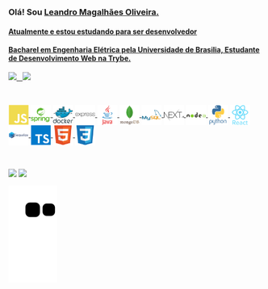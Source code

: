 ### Olá! Sou <a href='https://leandromliveira.github.io/'>Leandro Magalhães Oliveira.
#### Atualmente e estou estudando para ser desenvolvedor
#### Bacharel em Engenharia Elétrica pela Universidade de Brasilia, Estudante de Desenvolvimento Web na Trybe. 
   
  <img height="180em" src="https://github-readme-stats.vercel.app/api?username=leandromliveira&show_icons=true&theme=midnight-purple&include_all_commits=true&count_private=true"/> &nbsp;
  <img height="180em" src="https://github-readme-stats.vercel.app/api/top-langs/?username=leandromliveira&layout=demo&langs_count=7&theme=midnight-purple"/>

  ##
<div style="display: inline_block"> <br>
  <img align="center" alt="Js" height="40" width="40" src="https://raw.githubusercontent.com/devicons/devicon/master/icons/javascript/javascript-plain.svg">
  <img align="center" alt="SPRING" height="40" width="40" src="https://github.com/devicons/devicon/blob/master/icons/spring/spring-original-wordmark.svg">
  <img align="center" alt="DOCKER" height="40" width="40" src="https://github.com/devicons/devicon/blob/master/icons/docker/docker-original-wordmark.svg">
  <img align="center" alt="EXPRESS" height="40" width="40" src="https://github.com/devicons/devicon/blob/master/icons/express/express-original-wordmark.svg">
  <img align="center" alt="JAVA" height="40" width="40" src="https://github.com/devicons/devicon/blob/master/icons/java/java-original-wordmark.svg">
  <img align="center" alt="MongoDb" height="40" width="40" src="https://github.com/devicons/devicon/blob/master/icons/mongodb/mongodb-original-wordmark.svg">
  <img align="center" alt="Mysql" height="40" width="40" src="https://github.com/devicons/devicon/blob/master/icons/mysql/mysql-original-wordmark.svg">
  <img align="center" alt="next" height="40" width="40" src="https://github.com/devicons/devicon/blob/master/icons/nextjs/nextjs-original-wordmark.svg">
  <img align="center" alt="nodejs" height="40" width="40" src="https://github.com/devicons/devicon/blob/master/icons/nodejs/nodejs-original-wordmark.svg">
  <img align="center" alt="python" height="40" width="40" src="https://github.com/devicons/devicon/blob/master/icons/python/python-original-wordmark.svg">
  <img align="center" alt="react" height="40" width="40" src="https://github.com/devicons/devicon/blob/master/icons/react/react-original-wordmark.svg">
  <img align="center" alt="sequelize" height="40" width="40" src="https://github.com/devicons/devicon/blob/master/icons/sequelize/sequelize-original-wordmark.svg">
  <img align="center" alt="TS" height="40" width="40" src="https://github.com/devicons/devicon/blob/master/icons/typescript/typescript-plain.svg">
  <img align="center" alt="HTML" height="40" width="40" src="https://raw.githubusercontent.com/devicons/devicon/master/icons/html5/html5-original.svg">
  <img align="center" alt="CSS" height="40" width="40" src="https://raw.githubusercontent.com/devicons/devicon/master/icons/css3/css3-original.svg">
</div>
   
  ##  
<div style="display: inline_block"> <br>
  <a href = "mailto:leandrooliveira35@gmail.com"><img src="https://img.shields.io/badge/-Gmail-%23333?style=for-the-badge&logo=gmail&logoColor=white" target="_blank"></a>
  <a href="https://www.linkedin.com/in/leandro-oliveira-86189930/" target="_blank"><img src="https://img.shields.io/badge/-LinkedIn-%230077B5?style=for-the-badge&logo=linkedin&logoColor=white" target="_blank"></a> 

  ![Snake animation](https://github.com/rafaballerini/rafaballerini/blob/output/github-contribution-grid-snake.svg)
</div>
